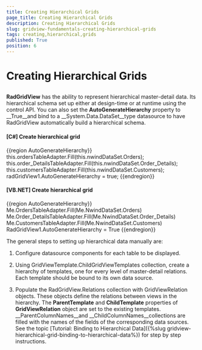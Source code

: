 ```yaml
---
title: Creating Hierarchical Grids
page_title: Creating Hierarchical Grids
description: Creating Hierarchical Grids
slug: gridview-fundamentals-creating-hierarchical-grids
tags: creating,hierarchical,grids
published: True
position: 6
---
```


# Creating Hierarchical Grids



## 

__RadGridView__ has the ability to represent hierarchical master-detail data.
        	Its hierarchical schema set up either at design-time or at runtime using the control API.
        	You can also set the __AutoGenerateHierarchy__ property to __True__and bind 
        	to a __System.Data.DataSet__type datasource to have RadGridView automatically build a hierarchical schema.

#### __[C#] Create hierarchical grid__

{{region AutoGenerateHierarchy}}
	            this.ordersTableAdapter.Fill(this.nwindDataSet.Orders);
	            this.order_DetailsTableAdapter.Fill(this.nwindDataSet.Order_Details);
	            this.customersTableAdapter.Fill(this.nwindDataSet.Customers);
	            radGridView1.AutoGenerateHierarchy = true;
	{{endregion}}



#### __[VB.NET] Create hierarchical grid__

{{region AutoGenerateHierarchy}}
	        Me.OrdersTableAdapter.Fill(Me.NwindDataSet.Orders)
	        Me.Order_DetailsTableAdapter.Fill(Me.NwindDataSet.Order_Details)
	        Me.CustomersTableAdapter.Fill(Me.NwindDataSet.Customers)
	        RadGridView1.AutoGenerateHierarchy = True
	{{endregion}}



The general steps to setting up hierarchical data manually are:

1. Configure datasource components for each table to be displayed.

1. Using GridViewTemplate.ChildGridViewTemplates collection, create a hierarchy of templates, one for every level of master-detail relations. 
          Each template should be bound to its own data source.

1. Populate the RadGridView.Relations collection with GridViewRelation objects. These objects define the relations between views in the hierarchy. 
          The __ParentTemplate__ and __ChildTemplate__ properties of __GridViewRelation__ object are set to
          the existing templates. __ParentColumnNames__and __ChildColumnNames__collections are filled with the names of 
          the fields of the corresponding data sources. See the topic [Tutorial:
          Binding to Hierarchical Data]({%slug gridview-hierarchical-grid-binding-to-hierarchical-data%}) for step by step instructions.

